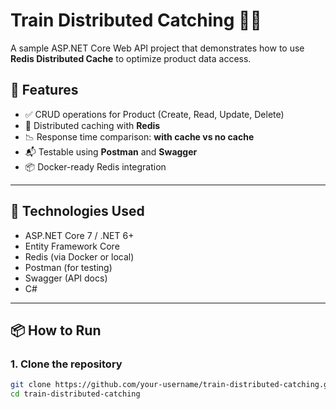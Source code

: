 # Train Distributed Catching 🚄🔥

A sample ASP.NET Core Web API project that demonstrates how to use **Redis Distributed Cache** to optimize product data access.

## 🧠 Features

- ✅ CRUD operations for Product (Create, Read, Update, Delete)
- 🚀 Distributed caching with **Redis**
- 📉 Response time comparison: **with cache vs no cache**
- 📬 Testable using **Postman** and **Swagger**
- 📦 Docker-ready Redis integration

---

## 🚀 Technologies Used

- ASP.NET Core 7 / .NET 6+
- Entity Framework Core
- Redis (via Docker or local)
- Postman (for testing)
- Swagger (API docs)
- C#

---

## 📦 How to Run

### 1. Clone the repository

```bash
git clone https://github.com/your-username/train-distributed-catching.git
cd train-distributed-catching
